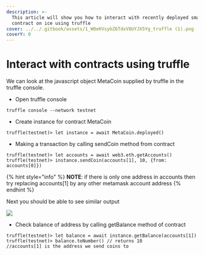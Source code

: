 ```yaml
---
description: >-
  This article will show you how to interact with recently deployed smart
  contract on ice using truffle
cover: ../../.gitbook/assets/1_W0eKVsybZ6TdxV8UYJX5Yg_truffle (1).png
coverY: 0
---
```


# Interact with contracts using truffle

We can look at the javascript object MetaCoin supplied by truffle in the truffle console.

* Open truffle console

```
truffle console --network testnet
```

* Create instance for contract MetaCoin

```
truffle(testnet)> let instance = await MetaCoin.deployed()
```

* Making a transaction by calling sendCoin method from contract

```
truffle(testnet)> let accounts = await web3.eth.getAccounts()
truffle(testnet)> instance.sendCoin(accounts[1], 10, {from: accounts[0]})
```

{% hint style="info" %}
**NOTE**: if there is only one address in accounts then try replacing accounts\[1] by any other metamask account address
{% endhint %}

Next you should be able to see similar output

![ ](https://lh6.googleusercontent.com/B8nfTYuV9uBO-XBctrOm8uLsT-Sp9TTABZ2za5zPJvdHtEvgyGbWvc1iu6xWUvdzKvIlduZZ6OhstAXnIFo4Hpwt08BHmfYMmaQOTzMQXVpRS1kWwFLzc0CA9wtZstvArVBexSkS)

* Check balance of address by calling getBalance method of contract

```
truffle(testnet)> let balance = await instance.getBalance(accounts[1])
truffle(testnet)> balance.toNumber() // returns 10
//accounts[1] is the address we send coins to
```

